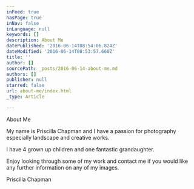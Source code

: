 ```yaml
---
inFeed: true
hasPage: true
inNav: false
inLanguage: null
keywords: []
description: About Me
datePublished: '2016-06-14T08:54:06.824Z'
dateModified: '2016-06-14T08:53:57.660Z'
title: ''
author: []
sourcePath: _posts/2016-06-14-about-me.md
authors: []
publisher: null
starred: false
url: about-me/index.html
_type: Article

---
```

About Me

My name is Priscilla Chapman and I have a passion for photography especially landscape and creative works.

I have 4 grown up children and one fantastic grandaughter. 

Enjoy looking through some of my work and contact me if you would like any further information on any of my images.

Priscilla Chapman